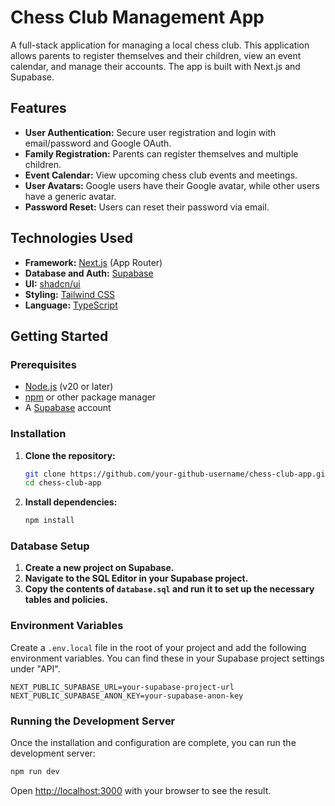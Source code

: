 # Chess Club Management App

A full-stack application for managing a local chess club. This application allows parents to register themselves and their children, view an event calendar, and manage their accounts. The app is built with Next.js and Supabase.

## Features

- **User Authentication:** Secure user registration and login with email/password and Google OAuth.
- **Family Registration:** Parents can register themselves and multiple children.
- **Event Calendar:** View upcoming chess club events and meetings.
- **User Avatars:** Google users have their Google avatar, while other users have a generic avatar.
- **Password Reset:** Users can reset their password via email.

## Technologies Used

- **Framework:** [Next.js](https://nextjs.org/) (App Router)
- **Database and Auth:** [Supabase](https://supabase.io/)
- **UI:** [shadcn/ui](https://ui.shadcn.com/)
- **Styling:** [Tailwind CSS](https://tailwindcss.com/)
- **Language:** [TypeScript](https://www.typescriptlang.org/)

## Getting Started

### Prerequisites

- [Node.js](https://nodejs.org/en/) (v20 or later)
- [npm](https://www.npmjs.com/) or other package manager
- A [Supabase](https://supabase.io/) account

### Installation

1. **Clone the repository:**
   ```bash
   git clone https://github.com/your-github-username/chess-club-app.git
   cd chess-club-app
   ```

2. **Install dependencies:**
   ```bash
   npm install
   ```

### Database Setup

1. **Create a new project on Supabase.**
2. **Navigate to the SQL Editor in your Supabase project.**
3. **Copy the contents of `database.sql` and run it to set up the necessary tables and policies.**

### Environment Variables

Create a `.env.local` file in the root of your project and add the following environment variables. You can find these in your Supabase project settings under "API".

```
NEXT_PUBLIC_SUPABASE_URL=your-supabase-project-url
NEXT_PUBLIC_SUPABASE_ANON_KEY=your-supabase-anon-key
```

### Running the Development Server

Once the installation and configuration are complete, you can run the development server:

```bash
npm run dev
```

Open [http://localhost:3000](http://localhost:3000) with your browser to see the result.